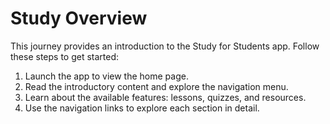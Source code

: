 # Study Overview

This journey provides an introduction to the Study for Students app. Follow these steps to get started:

1. Launch the app to view the home page.
2. Read the introductory content and explore the navigation menu.
3. Learn about the available features: lessons, quizzes, and resources.
4. Use the navigation links to explore each section in detail.